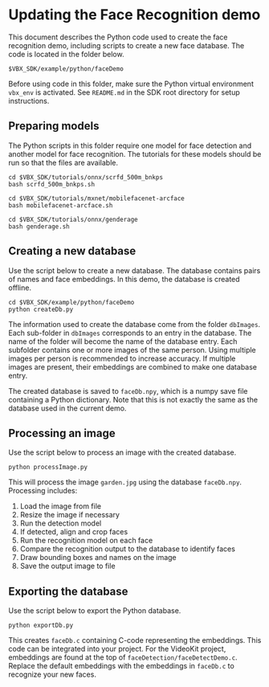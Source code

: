 # Updating the Face Recognition demo

This document describes the Python code used to create the face recognition demo, including scripts to create a new face database. The code is located in the folder below.

```
$VBX_SDK/example/python/faceDemo
```

Before using code in this folder, make sure the Python virtual environment `vbx_env` is activated. See `README.md` in the SDK root directory for setup instructions.

## Preparing models

The Python scripts in this folder require one model for face detection and another model for face recognition. The tutorials for these models should be run so that the files are available.

```
cd $VBX_SDK/tutorials/onnx/scrfd_500m_bnkps
bash scrfd_500m_bnkps.sh
```
```
cd $VBX_SDK/tutorials/mxnet/mobilefacenet-arcface
bash mobilefacenet-arcface.sh
```
```
cd $VBX_SDK/tutorials/onnx/genderage
bash genderage.sh
```

## Creating a new database

Use the script below to create a new database. The database contains pairs of names and face embeddings. In this demo, the database is created offline.

```
cd $VBX_SDK/example/python/faceDemo
python createDb.py
```

The information used to create the database come from the folder `dbImages`. Each sub-folder in `dbImages` corresponds to an entry in the database. The name of the folder will become the name of the database entry. Each subfolder contains one or more images of the same person. Using multiple images per person is recommended to increase accuracy. If multiple images are present, their embeddings are combined to make one database entry.

The created database is saved to `faceDb.npy`, which is a numpy save file containing a Python dictionary. Note that this is not exactly the same as the database used in the current demo.

## Processing an image

Use the script below to process an image with the created database.

```
python processImage.py
```

This will process the image `garden.jpg` using the database `faceDb.npy`.  
Processing includes:
1. Load the image from file  
2. Resize the image if necessary  
3. Run the detection model  
4. If detected, align and crop faces  
5. Run the recognition model on each face  
6. Compare the recognition output to the database to identify faces  
7. Draw bounding boxes and names on the image  
8. Save the output image to file

## Exporting the database

Use the script below to export the Python database.

```
python exportDb.py
```

This creates `faceDb.c` containing C-code representing the embeddings. This code can be integrated into your project. For the VideoKit project, embeddings are found at the top of `faceDetection/faceDetectDemo.c`. Replace the default embeddings with the embeddings in `faceDb.c` to recognize your new faces.
